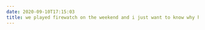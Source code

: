 ```yaml
---
date: 2020-09-10T17:15:03
title: we played firewatch on the weekend and i just want to know why henry is animated like such an oaf. just put it down on the table why are you throwing it across the room
---
```

